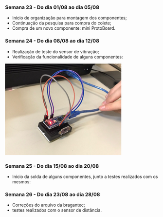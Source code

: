 ### Semana 23 - Do dia 01/08 ao dia 05/08
- Inicio de organização para montagem dos componentes;
- Continuação da pesquisa para compra do colete;
- Compra de um novo componente: mini ProtoBoard.

### Semana 24 - Do dia 08/08 ao dia 12/08
- Realização de teste do sensor de vibração;
- Verificação da funcionalidade de alguns componentes:
 <img src="./imagens/teste1.jpeg" alt="teste1" width="382" height="300">

### Semana 25 - Do dia 15/08 ao dia 20/08
- Inicio da solda de alguns componentes, junto a testes realizados com os mesmos:

### Semana 26 - Do dia 23/08 ao dia 28/08
- Correções do arquivo da bragantec;
- testes realizados com o sensor de distância.
